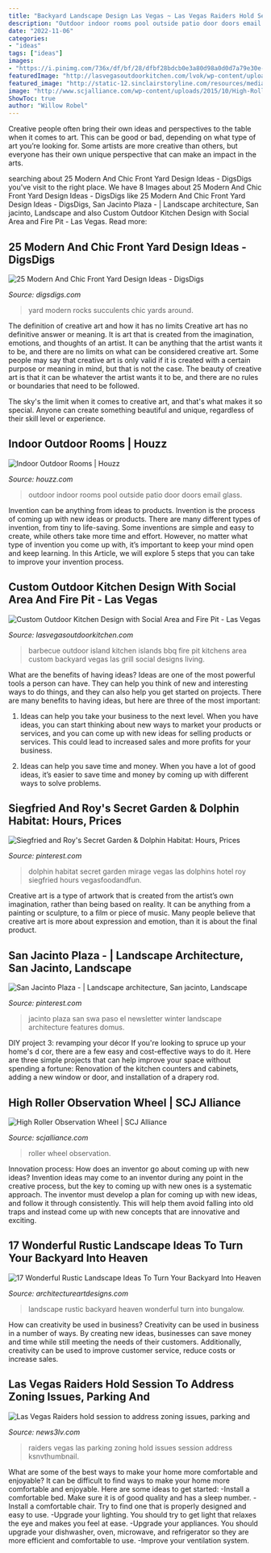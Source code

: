 ```yaml
---
title: "Backyard Landscape Design Las Vegas ~ Las Vegas Raiders Hold Session To Address Zoning Issues, Parking And"
description: "Outdoor indoor rooms pool outside patio door doors email glass"
date: "2022-11-06"
categories:
- "ideas"
tags: ["ideas"]
images:
- "https://i.pinimg.com/736x/df/bf/28/dfbf28bdcb0e3a80d98a0d0d7a79e30e--san-jacinto-plaza.jpg"
featuredImage: "http://lasvegasoutdoorkitchen.com/lvok/wp-content/uploads/2013/07/WALTON-BBQ.jpg"
featured_image: "http://static-12.sinclairstoryline.com/resources/media/5e233595-40fd-4ba9-a438-7e0f68af6d51-large16x9_poster_c6524073239b4aa7900162c842fd5d3c.png"
image: "http://www.scjalliance.com/wp-content/uploads/2015/10/High-Roller-4.jpg"
ShowToc: true
author: "Willow Robel"
---
```



Creative people often bring their own ideas and perspectives to the table when it comes to art. This can be good or bad, depending on what type of art you’re looking for. Some artists are more creative than others, but everyone has their own unique perspective that can make an impact in the arts.

	

		
searching about 25 Modern And Chic Front Yard Design Ideas - DigsDigs you've visit to the right place. We have 8 Images about 25 Modern And Chic Front Yard Design Ideas - DigsDigs like 25 Modern And Chic Front Yard Design Ideas - DigsDigs, San Jacinto Plaza - | Landscape architecture, San jacinto, Landscape and also Custom Outdoor Kitchen Design with Social Area and Fire Pit - Las Vegas. Read more:
		
    
## 25 Modern And Chic Front Yard Design Ideas - DigsDigs

<img loading=lazy src="https://www.digsdigs.com/photos/2019/03/08-rocks-succulents-agaves-and-cacti-will-make-your-front-yard-laconic-and-very-chic.jpg" onerror="this.onerror=null;this.src='https://tse3.mm.bing.net/th?id=OIP.uD9sRgFdkwjCNHIKIy2zlwHaJV&amp;pid=15.1';" alt="25 Modern And Chic Front Yard Design Ideas - DigsDigs">

_Source: digsdigs.com_

>yard modern rocks succulents chic yards around. 

	

The definition of creative art and how it has no limits
Creative art has no definitive answer or meaning. It is art that is created from the imagination, emotions, and thoughts of an artist. It can be anything that the artist wants it to be, and there are no limits on what can be considered creative art.
Some people may say that creative art is only valid if it is created with a certain purpose or meaning in mind, but that is not the case. The beauty of creative art is that it can be whatever the artist wants it to be, and there are no rules or boundaries that need to be followed.

The sky's the limit when it comes to creative art, and that's what makes it so special. Anyone can create something beautiful and unique, regardless of their skill level or experience.

    
## Indoor Outdoor Rooms | Houzz

<img loading=lazy src="https://st.hzcdn.com/fimgs/2461598d0004e423_3497-w500-h400-b0-p0--contemporary-patio.jpg" onerror="this.onerror=null;this.src='https://tse1.mm.bing.net/th?id=OIP.vGQzV5gja5uG1_gXRXC5FgHaF7&amp;pid=15.1';" alt="Indoor Outdoor Rooms | Houzz">

_Source: houzz.com_

>outdoor indoor rooms pool outside patio door doors email glass. 

	

Invention can be anything from ideas to products.
Invention is the process of coming up with new ideas or products. There are many different types of invention, from tiny to life-saving. Some inventions are simple and easy to create, while others take more time and effort. However, no matter what type of invention you come up with, it’s important to keep your mind open and keep learning. In this Article, we will explore 5 steps that you can take to improve your invention process.

    
## Custom Outdoor Kitchen Design With Social Area And Fire Pit - Las Vegas

<img loading=lazy src="http://lasvegasoutdoorkitchen.com/lvok/wp-content/uploads/2013/07/WALTON-BBQ.jpg" onerror="this.onerror=null;this.src='https://tse3.mm.bing.net/th?id=OIP.4m4QlksfH0-YL_mhqKnk1wHaE8&amp;pid=15.1';" alt="Custom Outdoor Kitchen Design with Social Area and Fire Pit - Las Vegas">

_Source: lasvegasoutdoorkitchen.com_

>barbecue outdoor island kitchen islands bbq fire pit kitchens area custom backyard vegas las grill social designs living. 

	

What are the benefits of having ideas?
Ideas are one of the most powerful tools a person can have. They can help you think of new and interesting ways to do things, and they can also help you get started on projects. There are many benefits to having ideas, but here are three of the most important: 
1. Ideas can help you take your business to the next level. When you have ideas, you can start thinking about new ways to market your products or services, and you can come up with new ideas for selling products or services. This could lead to increased sales and more profits for your business. 

2. Ideas can help you save time and money. When you have a lot of good ideas, it’s easier to save time and money by coming up with different ways to solve problems.

    
## Siegfried And Roy&#039;s Secret Garden &amp; Dolphin Habitat: Hours, Prices

<img loading=lazy src="https://i.pinimg.com/736x/74/09/7a/74097a8c065f3b2963d503dedf6e6285--dolphin-habitat-the-mirage.jpg" onerror="this.onerror=null;this.src='https://tse4.mm.bing.net/th?id=OIP.AHDn7INdQbLpclW9Ci8SRwHaLG&amp;pid=15.1';" alt="Siegfried and Roy&#039;s Secret Garden &amp; Dolphin Habitat: Hours, Prices">

_Source: pinterest.com_

>dolphin habitat secret garden mirage vegas las dolphins hotel roy siegfried hours vegasfoodandfun. 

	

Creative art is a type of artwork that is created from the artist’s own imagination, rather than being based on reality. It can be anything from a painting or sculpture, to a film or piece of music. Many people believe that creative art is more about expression and emotion, than it is about the final product.

    
## San Jacinto Plaza - | Landscape Architecture, San Jacinto, Landscape

<img loading=lazy src="https://i.pinimg.com/736x/df/bf/28/dfbf28bdcb0e3a80d98a0d0d7a79e30e--san-jacinto-plaza.jpg" onerror="this.onerror=null;this.src='https://tse3.mm.bing.net/th?id=OIP.2hGClw4fdopibGtOEcpY9QHaEK&amp;pid=15.1';" alt="San Jacinto Plaza - | Landscape architecture, San jacinto, Landscape">

_Source: pinterest.com_

>jacinto plaza san swa paso el newsletter winter landscape architecture features domus. 

	

DIY project 3: revamping your décor
If you're looking to spruce up your home's d cor, there are a few easy and cost-effective ways to do it. Here are three simple projects that can help improve your space without spending a fortune: Renovation of the kitchen counters and cabinets, adding a new window or door, and installation of a drapery rod.

    
## High Roller Observation Wheel | SCJ Alliance

<img loading=lazy src="http://www.scjalliance.com/wp-content/uploads/2015/10/High-Roller-4.jpg" onerror="this.onerror=null;this.src='https://tse4.mm.bing.net/th?id=OIP.WzupCTcsoG5pgBRMCnFyswHaEH&amp;pid=15.1';" alt="High Roller Observation Wheel | SCJ Alliance">

_Source: scjalliance.com_

>roller wheel observation. 

	

Innovation process: How does an inventor go about coming up with new ideas?
Invention ideas may come to an inventor during any point in the creative process, but the key to coming up with new ones is a systematic approach. The inventor must develop a plan for coming up with new ideas, and follow it through consistently. This will help them avoid falling into old traps and instead come up with new concepts that are innovative and exciting.

    
## 17 Wonderful Rustic Landscape Ideas To Turn Your Backyard Into Heaven

<img loading=lazy src="https://www.architectureartdesigns.com/wp-content/uploads/2015/11/17-Wonderful-Rustic-Landscape-Ideas-To-Turn-Your-Backyard-Into-Heaven-15-630x419.jpg" onerror="this.onerror=null;this.src='https://tse2.mm.bing.net/th?id=OIP.lnKqCwSj6p1Nlhfi-3Ev0QHaE7&amp;pid=15.1';" alt="17 Wonderful Rustic Landscape Ideas To Turn Your Backyard Into Heaven">

_Source: architectureartdesigns.com_

>landscape rustic backyard heaven wonderful turn into bungalow. 

	

How can creativity be used in business?
Creativity can be used in business in a number of ways. By creating new ideas, businesses can save money and time while still meeting the needs of their customers. Additionally, creativity can be used to improve customer service, reduce costs or increase sales.

    
## Las Vegas Raiders Hold Session To Address Zoning Issues, Parking And

<img loading=lazy src="http://static-12.sinclairstoryline.com/resources/media/5e233595-40fd-4ba9-a438-7e0f68af6d51-large16x9_poster_c6524073239b4aa7900162c842fd5d3c.png" onerror="this.onerror=null;this.src='https://tse1.mm.bing.net/th?id=OIP.H4FwP0VBNHbWxToyvGOzEgHaEK&amp;pid=15.1';" alt="Las Vegas Raiders hold session to address zoning issues, parking and">

_Source: news3lv.com_

>raiders vegas las parking zoning hold issues session address ksnvthumbnail. 

	

What are some of the best ways to make your home more comfortable and enjoyable?
It can be difficult to find ways to make your home more comfortable and enjoyable. Here are some ideas to get started: 
-Install a comfortable bed. Make sure it is of good quality and has a sleep number.
-Install a comfortable chair. Try to find one that is properly designed and easy to use.
-Upgrade your lighting. You should try to get light that relaxes the eye and makes you feel at ease.
-Upgrade your appliances. You should upgrade your dishwasher, oven, microwave, and refrigerator so they are more efficient and comfortable to use. 
-Improve your ventilation system.


